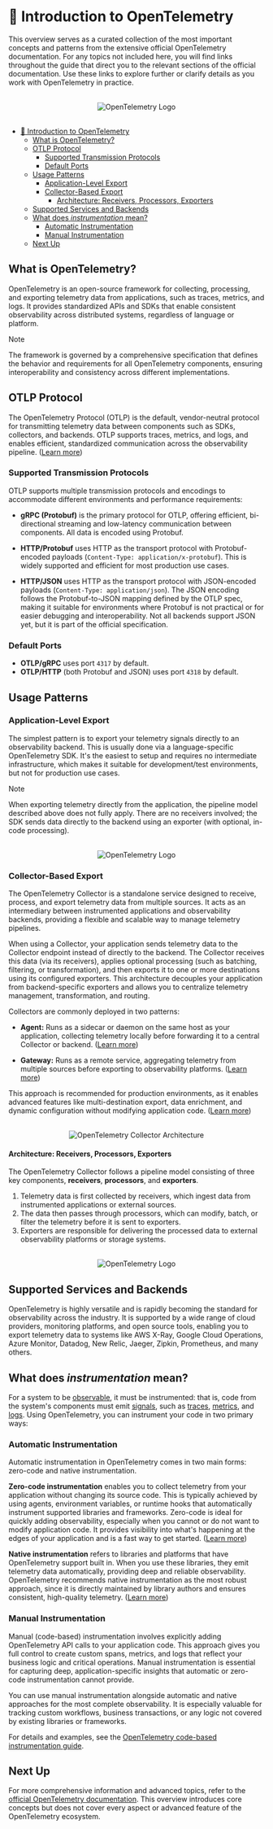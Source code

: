 # 🔭 Introduction to OpenTelemetry

This overview serves as a curated collection of the most important concepts and patterns from the extensive official OpenTelemetry documentation. For any topics not included here, you will find links throughout the guide that direct you to the relevant sections of the official documentation. Use these links to explore further or clarify details as you work with OpenTelemetry in practice.

<br />
<div align="center">
  <img alt="OpenTelemetry Logo" src="./images/open-telemetry.png">
</div>
<br />

- [🔭 Introduction to OpenTelemetry](#-introduction-to-opentelemetry)
  - [What is OpenTelemetry?](#what-is-opentelemetry)
  - [OTLP Protocol](#otlp-protocol)
    - [Supported Transmission Protocols](#supported-transmission-protocols)
    - [Default Ports](#default-ports)
  - [Usage Patterns](#usage-patterns)
    - [Application-Level Export](#application-level-export)
    - [Collector-Based Export](#collector-based-export)
      - [Architecture: Receivers, Processors, Exporters](#architecture-receivers-processors-exporters)
  - [Supported Services and Backends](#supported-services-and-backends)
  - [What does _instrumentation_ mean?](#what-does-instrumentation-mean)
    - [Automatic Instrumentation](#automatic-instrumentation)
    - [Manual Instrumentation](#manual-instrumentation)
  - [Next Up](#next-up)


## What is OpenTelemetry?

OpenTelemetry is an open-source framework for collecting, processing, and exporting telemetry data from applications, such as traces, metrics, and logs. It provides standardized APIs and SDKs that enable consistent observability across distributed systems, regardless of language or platform. 

> [!NOTE]
> The framework is governed by a comprehensive specification that defines the behavior and requirements for all OpenTelemetry components, ensuring interoperability and consistency across different implementations.

## OTLP Protocol

The OpenTelemetry Protocol (OTLP) is the default, vendor-neutral protocol for transmitting telemetry data between components such as SDKs, collectors, and backends. OTLP supports traces, metrics, and logs, and enables efficient, standardized communication across the observability pipeline. ([Learn more](https://opentelemetry.io/docs/specs/otlp/))

### Supported Transmission Protocols

OTLP supports multiple transmission protocols and encodings to accommodate different environments and performance requirements:

- **gRPC (Protobuf)** is the primary protocol for OTLP, offering efficient, bi-directional streaming and low-latency communication between components. All data is encoded using Protobuf.

- **HTTP/Protobuf** uses HTTP as the transport protocol with Protobuf-encoded payloads (`Content-Type: application/x-protobuf`). This is widely supported and efficient for most production use cases.

- **HTTP/JSON** uses HTTP as the transport protocol with JSON-encoded payloads (`Content-Type: application/json`). The JSON encoding follows the Protobuf-to-JSON mapping defined by the OTLP spec, making it suitable for environments where Protobuf is not practical or for easier debugging and interoperability. Not all backends support JSON yet, but it is part of the official specification.

### Default Ports

- **OTLP/gRPC** uses port `4317` by default.
- **OTLP/HTTP** (both Protobuf and JSON) uses port `4318` by default.

## Usage Patterns

### Application-Level Export

The simplest pattern is to export your telemetry signals directly to an observability backend. This is usually done via a language-specific OpenTelemetry SDK. It's the easiest to setup and requires no intermediate infrastructure, which makes it suitable for development/test environments, but not for production use cases.

> [!NOTE]
> When exporting telemetry directly from the application, the pipeline model described above does not fully apply. There are no receivers involved; the SDK sends data directly to the backend using an exporter (with optional, in-code processing).

<br />
<div align="center">
  <img alt="OpenTelemetry Logo" src="./images/no-collector.png">
</div>

### Collector-Based Export

The OpenTelemetry Collector is a standalone service designed to receive, process, and export telemetry data from multiple sources. It acts as an intermediary between instrumented applications and observability backends, providing a flexible and scalable way to manage telemetry pipelines.

When using a Collector, your application sends telemetry data to the Collector endpoint instead of directly to the backend. The Collector receives this data (via its receivers), applies optional processing (such as batching, filtering, or transformation), and then exports it to one or more destinations using its configured exporters. This architecture decouples your application from backend-specific exporters and allows you to centralize telemetry management, transformation, and routing.

Collectors are commonly deployed in two patterns:

- **Agent:** Runs as a sidecar or daemon on the same host as your application, collecting telemetry locally before forwarding it to a central Collector or backend. ([Learn more](https://opentelemetry.io/docs/collector/deployment/agent/))

- **Gateway:** Runs as a remote service, aggregating telemetry from multiple sources before exporting to observability platforms. ([Learn more](https://opentelemetry.io/docs/collector/deployment/gateway/))

This approach is recommended for production environments, as it enables advanced features like multi-destination export, data enrichment, and dynamic configuration without modifying application code. ([Learn more](https://opentelemetry.io/docs/collector/))

<br />
<div align="center">
  <img alt="OpenTelemetry Collector Architecture" src="./images/with-collector.png">
</div>

#### Architecture: Receivers, Processors, Exporters

The OpenTelemetry Collector follows a pipeline model consisting of three key components, **receivers**, **processors**, and **exporters**.

1. Telemetry data is first collected by receivers, which ingest data from instrumented applications or external sources. 
2. The data then passes through processors, which can modify, batch, or filter the telemetry before it is sent to exporters. 
3. Exporters are responsible for delivering the processed data to external observability platforms or storage systems.

<br />
<div align="center">
  <img alt="OpenTelemetry Logo" src="./images/otel-architecture.png">
</div>

## Supported Services and Backends

OpenTelemetry is highly versatile and is rapidly becoming the standard for observability across the industry. It is supported by a wide range of cloud providers, monitoring platforms, and open source tools, enabling you to export telemetry data to systems like AWS X-Ray, Google Cloud Operations, Azure Monitor, Datadog, New Relic, Jaeger, Zipkin, Prometheus, and many others.

## What does _instrumentation_ mean?

For a system to be [observable](https://opentelemetry.io/docs/concepts/observability-primer/#what-is-observability), it must be instrumented: that is, code from the system's components must emit [signals](https://opentelemetry.io/docs/concepts/signals/), such as [traces](https://opentelemetry.io/docs/concepts/signals/), [metrics](https://opentelemetry.io/docs/concepts/signals/metrics/), and [logs](https://opentelemetry.io/docs/concepts/signals/logs/). Using OpenTelemetry, you can instrument your code in two primary ways:

### Automatic Instrumentation

Automatic instrumentation in OpenTelemetry comes in two main forms: zero-code and native instrumentation.

**Zero-code instrumentation** enables you to collect telemetry from your application without changing its source code. This is typically achieved by using agents, environment variables, or runtime hooks that automatically instrument supported libraries and frameworks. Zero-code is ideal for quickly adding observability, especially when you cannot or do not want to modify application code. It provides visibility into what's happening at the edges of your application and is a fast way to get started. ([Learn more](https://opentelemetry.io/docs/concepts/instrumentation/zero-code/))

**Native instrumentation** refers to libraries and platforms that have OpenTelemetry support built in. When you use these libraries, they emit telemetry data automatically, providing deep and reliable observability. OpenTelemetry recommends native instrumentation as the most robust approach, since it is directly maintained by library authors and ensures consistent, high-quality telemetry. ([Learn more](https://opentelemetry.io/docs/concepts/instrumentation/libraries/))

### Manual Instrumentation

Manual (code-based) instrumentation involves explicitly adding OpenTelemetry API calls to your application code. This approach gives you full control to create custom spans, metrics, and logs that reflect your business logic and critical operations. Manual instrumentation is essential for capturing deep, application-specific insights that automatic or zero-code instrumentation cannot provide.

You can use manual instrumentation alongside automatic and native approaches for the most complete observability. It is especially valuable for tracking custom workflows, business transactions, or any logic not covered by existing libraries or frameworks.

For details and examples, see the [OpenTelemetry code-based instrumentation guide](https://opentelemetry.io/docs/concepts/instrumentation/code-based/).

## Next Up

For more comprehensive information and advanced topics, refer to the [official OpenTelemetry documentation](https://opentelemetry.io/docs/). This overview introduces core concepts but does not cover every aspect or advanced feature of the OpenTelemetry ecosystem.

